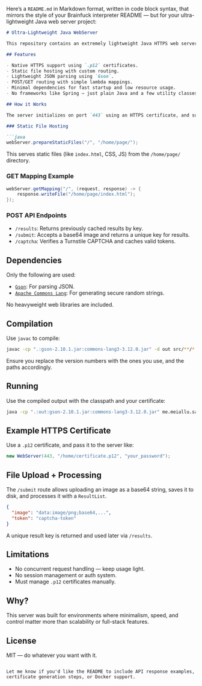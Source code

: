 Here’s a `README.md` in Markdown format, written in code block syntax, that mirrors the style of your Brainfuck interpreter README — but for your ultra-lightweight Java web server project:

````markdown
# Ultra-Lightweight Java WebServer

This repository contains an extremely lightweight Java HTTPS web server built with minimal dependencies. It is designed to serve static files, handle basic API endpoints, and parse JSON requests.

## Features

- Native HTTPS support using `.p12` certificates.
- Static file hosting with custom routing.
- Lightweight JSON parsing using `Gson`.
- POST/GET routing with simple lambda mappings.
- Minimal dependencies for fast startup and low resource usage.
- No frameworks like Spring — just plain Java and a few utility classes.

## How it Works

The server initializes on port `443` using an HTTPS certificate, and supports the following routes:

### Static File Hosting

```java
webServer.prepareStaticFiles("/", "/home/page/");
````

This serves static files (like `index.html`, CSS, JS) from the `/home/page/` directory.

### GET Mapping Example

```java
webServer.getMapping("/", (request, response) -> {
    response.writeFile("/home/page/index.html");
});
```

### POST API Endpoints

* `/results`: Returns previously cached results by key.
* `/submit`: Accepts a base64 image and returns a unique key for results.
* `/captcha`: Verifies a Turnstile CAPTCHA and caches valid tokens.

## Dependencies

Only the following are used:

* [`Gson`](https://github.com/google/gson): For parsing JSON.
* [`Apache Commons Lang`](https://commons.apache.org/proper/commons-lang/): For generating secure random strings.

No heavyweight web libraries are included.

## Compilation

Use `javac` to compile:

```bash
javac -cp ".:gson-2.10.1.jar:commons-lang3-3.12.0.jar" -d out src/**/*.java
```

Ensure you replace the version numbers with the ones you use, and the paths accordingly.

## Running

Use the compiled output with the classpath and your certificate:

```bash
java -cp ".:out:gson-2.10.1.jar:commons-lang3-3.12.0.jar" me.meiallu.sayori.Main
```

## Example HTTPS Certificate

Use a `.p12` certificate, and pass it to the server like:

```java
new WebServer(443, "/home/certificate.p12", "your_password");
```

## File Upload + Processing

The `/submit` route allows uploading an image as a base64 string, saves it to disk, and processes it with a `ResultList`.

```json
{
  "image": "data:image/png;base64,...",
  "token": "captcha-token"
}
```

A unique result key is returned and used later via `/results`.

## Limitations

* No concurrent request handling — keep usage light.
* No session management or auth system.
* Must manage `.p12` certificates manually.

## Why?

This server was built for environments where minimalism, speed, and control matter more than scalability or full-stack features.

## License

MIT — do whatever you want with it.

```

Let me know if you'd like the README to include API response examples, certificate generation steps, or Docker support.
```
